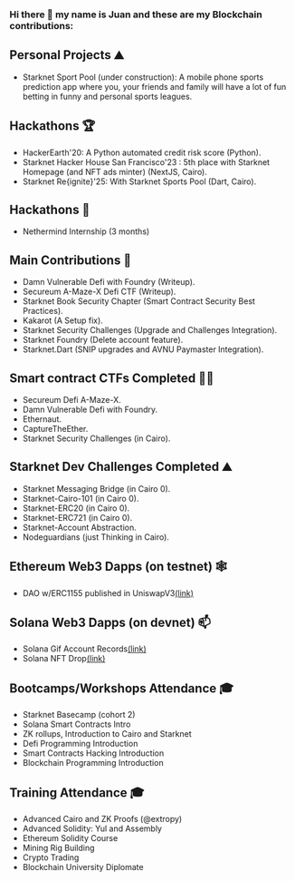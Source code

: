### Hi there 👋 my name is Juan and these are my Blockchain contributions:

## Personal Projects :mountain: ##
-	Starknet Sport Pool (under construction): A mobile phone sports prediction app where you, your friends and family will have a lot of fun betting in funny and personal sports leagues.
  
## Hackathons :trophy: ##
- HackerEarth'20: A Python automated credit risk score (Python). 
- Starknet Hacker House San Francisco'23 : 5th place with Starknet Homepage (and NFT ads minter) (NextJS, Cairo).
- Starknet Re{ignite}'25: With Starknet Sports Pool (Dart, Cairo).

## Hackathons :muscle: ##
- Nethermind Internship (3 months)

## Main Contributions :construction_worker: ##
- Damn Vulnerable Defi with Foundry (Writeup).
- Secureum A-Maze-X Defi CTF (Writeup).
- Starknet Book Security Chapter (Smart Contract Security Best Practices).
- Kakarot (A Setup fix).
- Starknet Security Challenges (Upgrade and Challenges Integration).
- Starknet Foundry (Delete account feature).
- Starknet.Dart (SNIP upgrades and AVNU Paymaster Integration).

## Smart contract CTFs Completed :pirate_flag: ##
- Secureum Defi A-Maze-X.
-	Damn Vulnerable Defi with Foundry.
- Ethernaut.
- CaptureTheEther.
- Starknet Security Challenges (in Cairo).
  
## Starknet Dev Challenges Completed :mountain: ##
- Starknet Messaging Bridge (in Cairo 0).
-	Starknet-Cairo-101 (in Cairo 0).
-	Starknet-ERC20 (in Cairo 0).
-	Starknet-ERC721 (in Cairo 0).
-	Starknet-Account Abstraction.
-	Nodeguardians (just Thinking in Cairo).

## Ethereum Web3 Dapps (on testnet) :spider_web: ##
-	DAO w/ERC1155 published in UniswapV3[(link)](https://jpdao.vercel.app/)

## Solana Web3 Dapps (on devnet) 📫 ##
- Solana Gif Account Records[(link)](https://gifportal-ashen.vercel.app/)
- Solana NFT Drop[(link)](https://jpdrop.vercel.app/)

## Bootcamps/Workshops Attendance 🎓 ##
-	Starknet Basecamp (cohort 2)
-	Solana Smart Contracts Intro
-	ZK rollups, Introduction to Cairo and Starknet
-	Defi Programming Introduction 
-	Smart Contracts Hacking Introduction
-	Blockchain Programming Introduction 

## Training Attendance 🎓 ##
- Advanced Cairo and ZK Proofs (@extropy)
-	Advanced Solidity: Yul and Assembly 
-	Ethereum Solidity Course
-	Mining Rig Building
-	Crypto Trading
- Blockchain University Diplomate

<!--
**rukafe0x/rukafe0x** is a ✨ _special_ ✨ repository because its `README.md` (this file) appears on your GitHub profile.

Here are some ideas to get you started:

- 🔭 I’m currently working on ...
- 🌱 I’m currently learning ...
- 👯 I’m looking to collaborate on ...
- 🤔 I’m looking for help with ...
- 💬 Ask me about ...
- 📫 How to reach me: ...
- 😄 Pronouns: ...
- ⚡ Fun fact: ...
-->
